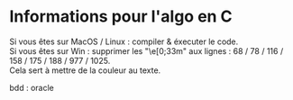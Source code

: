 # Informations pour l'algo en C

Si vous êtes sur MacOS / Linux : compiler & éxecuter le code.<br>
Si vous êtes sur Win : supprimer les "\e[0;33m" aux lignes : 68 / 78 / 116 / 158 / 175 / 188 / 977 / 1025.<br>Cela sert à mettre de la couleur au texte.
 
 
bdd : oracle